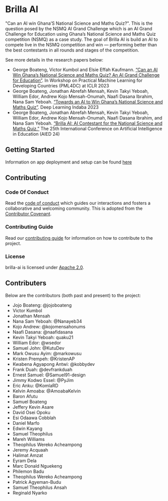 # Brilla AI

"Can an AI win Ghana’S National Science and Maths Quiz?". This is the question posed by the NSMQ AI Grand Challenge which is an AI Grand Challenge for Education using Ghana’s National Science and Maths Quiz competition (NSMQ) as a case study. The goal of Brilla AI is build an AI to compete live in the NSMQ competition and win — performing better than the best contestants in all rounds and stages of the competition.

See more details in the research papers below:
-  George Boateng, Victor Kumbol and Elsie Effah Kaufmann. [“Can an AI Win Ghana’s National Science and Maths Quiz? An AI Grand Challenge for Education”](https://pml4dc.github.io/iclr2023/pdf/PML4DC_ICLR2023_9.pdf). In Workshop on Practical Machine Learning for Developing Countries (PML4DC) at ICLR 2023
-  George Boateng, Jonathan Abrefah Mensah, Kevin Takyi Yeboah, William Edor, Andrew Kojo Mensah-Onumah, Naafi Dasana Ibrahim, Nana Sam Yeboah. [“Towards an AI to Win Ghana’s National Science and Maths Quiz”](https://openreview.net/forum?id=7qm7dlAKMT). Deep Learning Indaba 2023
-  George Boateng, Jonathan Abrefah Mensah, Kevin Takyi Yeboah, William Edor, Andrew Kojo Mensah-Onumah, Naafi Dasana Ibrahim, and Nana Sam Yeboah. [“Brilla AI: AI Contestant for the National Science and Maths Quiz.”](https://arxiv.org/abs/2403.01699) The 25th International Conference on Artificial Intelligence in Education (AIED 24)

## Getting Started

Information on app deployment and setup can be found [here](./streamlitDemo/README.md)

## Contributing

### Code Of Conduct

Read the [code of conduct](./docs/CODE_OF_CONDUCT.md) which guides our interactions and fosters a collaborative and welcoming community. This is adopted from the [Contributor Covenant](https://www.contributor-covenant.org/).

### Contributing Guide

Read our [contributing guide](./docs/CONTRIBUTING.md) for information on how to contribute to the project.

### License

brilla-ai is licensed under [Apache 2.0](./LICENSE).


## Contributers

Below are the contributors (both past and present) to the project:

- Jojo Boateng: @jojoboateng
- Victor Kumbol
- Jonathan Mensah
- Nana Sam Yeboah: @Nanayeb34
- Kojo Andrew: @kojomensahonums 
- Naafi Dasana: @naafidasana
- Kevin Takyi Yeboah: quaku21
- William Edor: @wsedor
- Samuel John: @KutuDev
- Mark Owusu Ayim: @markowusu
- Kristen Prempeh: @KristenAP
- Kwabena Agyapong Antwi: @kobbydev
- Frank Duah: @devfrankduah
- Ernest Samuel: @Samuel91-design
- Jimmy Kodwo Essel: @PyJim
- Eric Anku: @KomlaRD
- Kelvin Amoaba: @AmoabaKelvin
- Baron Afutu
- Samuel Boateng
- Jeffery Kevin Asare
- David Osei Opoku
- Esi Odaawa Cobblah
- Daniel Marfo
- Edwin Kayang
- Samuel Theophilus
- Mareh Williams
- Theophilus Wereko Acheampong
- Jeremy Acquaah
- Halimat Amzat
- Eyram Dela
- Marc Donald Nguekeng
- Philemon Badu
- Theophilus Wereko Acheampong
- Patrick Agyeman-Budu
- Samuel Theophilus Ansah
- Reginald Nyarko
